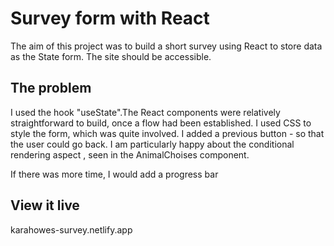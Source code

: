 # Survey form with React


The aim of this project was to build a short survey using React to store data as the State form. The site should be accessible. 

## The problem

I used the hook "useState".The React components were relatively straightforward to build, once a flow had been established. I used CSS to style the form, which was quite involved. I added a previous button - so that the user could go back. I am particularly happy about the conditional rendering aspect , seen in the AnimalChoises component.

If there was more time, I would add a progress bar

## View it live

karahowes-survey.netlify.app

